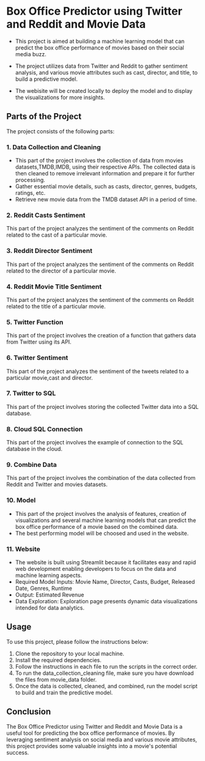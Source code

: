 # Box Office Predictor using Twitter and Reddit and Movie Data

- This project is aimed at building a machine learning model that can predict the box office performance of movies based on their social media buzz. 

- The project utilizes data from Twitter and Reddit to gather sentiment analysis, and various movie attributes such as cast, director, and title, to build a predictive model.

- The webisite will be created locally to deploy the model and to display the visualizations for more insights.

## Parts of the Project

The project consists of the following parts:

### 1. Data Collection and Cleaning

- This part of the project involves the collection of data from movies datasets,TMDB,IMDB, using their respective APIs. The collected data is then cleaned to remove irrelevant information and prepare it for further processing.
- Gather essential movie details, such as casts, director, genres, budgets, ratings, etc.
- Retrieve new movie data from the TMDB dataset API in a period of time.


### 2. Reddit Casts Sentiment

This part of the project analyzes the sentiment of the comments on Reddit related to the cast of a particular movie.

### 3. Reddit Director Sentiment

This part of the project analyzes the sentiment of the comments on Reddit related to the director of a particular movie.

### 4. Reddit Movie Title Sentiment

This part of the project analyzes the sentiment of the comments on Reddit related to the title of a particular movie.

### 5. Twitter Function

This part of the project involves the creation of a function that gathers data from Twitter using its API.

### 6. Twitter Sentiment

This part of the project analyzes the sentiment of the tweets related to a particular movie,cast and director.

### 7. Twitter to SQL

This part of the project involves storing the collected Twitter data into a SQL database.

### 8. Cloud SQL Connection

This part of the project involves the example of connection to the SQL database in the cloud.

### 9. Combine Data

This part of the project involves the combination of the data collected from Reddit and Twitter and movies datasets.

### 10. Model

- This part of the project involves the analysis of features, creation of visualizations and several machine learning models that can predict the box office performance of a movie based on the combined data.
- The best performing model will be choosed and used in the website.

### 11. Website
- The website is built using Streamlit because it facilitates easy and rapid web development enabling developers to focus on the data and machine learning aspects.
- Required Model Inputs: Movie Name, Director, Casts, Budget, Released Date, Genres, Runtime
- Output: Estimated Revenue
- Data Exploration: Exploration page presents dynamic data visualizations intended for data analytics.


## Usage

To use this project, please follow the instructions below:

1. Clone the repository to your local machine.
2. Install the required dependencies.
3. Follow the instructions in each file to run the scripts in the correct order.
4. To run the data_collection_cleaning file, make sure you have download the files from movie_data folder.
4. Once the data is collected, cleaned, and combined, run the model script to build and train the predictive model.

## Conclusion

The Box Office Predictor using Twitter and Reddit and Movie Data is a useful tool for predicting the box office performance of movies. By leveraging sentiment analysis on social media and various movie attributes, this project provides some valuable insights into a movie's potential success.
